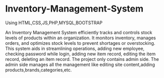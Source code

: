 # Inventory-Management-System
Using HTML,CSS,JS,PHP,MYSQL,BOOTSTRAP


An Inventory Management System efficiently tracks and controls stock levels of products within an organization. It monitors inventory, manages orders, and optimizes stock levels to prevent shortages or overstocking. This system aids in streamlining operations, adding new employee, checking password while login, adding new item record, editing the item record, deleting an item record. The project only contains admin side. The admin side manages all the management like editing site content,adding products,brands,categories,etc.
